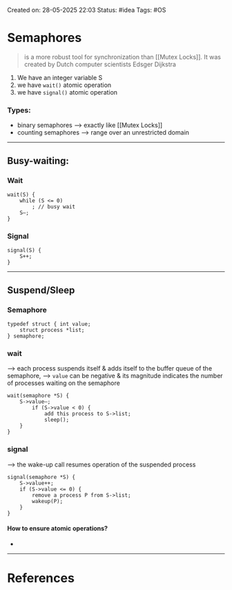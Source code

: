 Created on: 28-05-2025 22:03 
Status: #idea
Tags: #OS
# Semaphores
> is a more robust tool for synchronization than [[Mutex Locks]]. It was created by Dutch computer scientists Edsger Dijkstra

1. We have an integer variable S
2. we have `wait()` atomic operation
3. we have `signal()` atomic operation
### Types:
- binary semaphores --> exactly like [[Mutex Locks]]
- counting semaphores --> range over an unrestricted domain
-------------
## Busy-waiting:
### Wait
```
wait(S) {	
	while (S <= 0)
		; // busy wait
	S—;
}
```
### Signal
```
signal(S) {
	S++;
}
```
-----------------
## Suspend/Sleep
### Semaphore
```
typedef struct { int value;
	struct process *list;
} semaphore;
```
### wait
--> each process suspends itself & adds itself to the buffer queue of the semaphore,
--> `value` can be negative & its magnitude indicates the number of processes waiting on the semaphore
```
wait(semaphore *S) {
	S->value—; 
		if (S->value < 0) {
			add this process to S->list; 
			sleep();
	}
}
```
### signal
--> the wake-up call resumes operation of the suspended process
```
signal(semaphore *S) {
	S->value++; 
	if (S->value <= 0) {
		remove a process P from S->list; 
		wakeup(P);
	}
}
```

#### How to ensure atomic operations?
- 
-----------------
# References